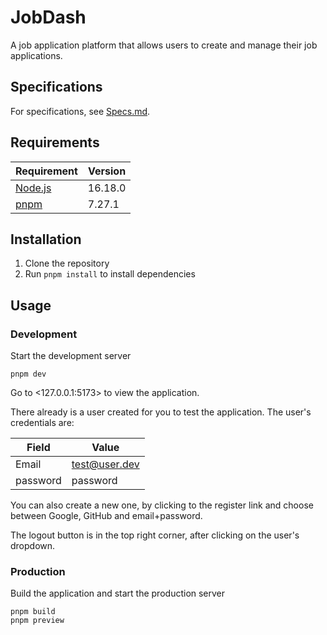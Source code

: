 # JobDash

A job application platform that allows users to create and manage their job applications.

## Specifications

For specifications, see [Specs.md](doc/Specs.md).

## Requirements

| Requirement                       | Version |
|-----------------------------------|---------|
| [Node.js](https://nodejs.org/en/) | 16.18.0 |
| [pnpm](https://pnpm.io/)          | 7.27.1  |

## Installation

1. Clone the repository
2. Run `pnpm install` to install dependencies

## Usage

### Development

Start the development server

```shell
pnpm dev
```

Go to <127.0.0.1:5173> to view the application.

There already is a user created for you to test the application. The user's credentials are:

| Field    | Value         |
|----------|---------------|
| Email    | test@user.dev |
| password | password      |

You can also create a new one, by clicking to the register link and choose between Google, GitHub
and email+password.

The logout button is in the top right corner, after clicking on the user's dropdown.

### Production

Build the application and start the production server

```shell
pnpm build
pnpm preview
```
